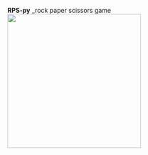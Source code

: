 **RPS-py**
_rock paper scissors game
<img src='https://1.bp.blogspot.com/-swm8FEGLN4I/T2ODy_fMSPI/AAAAAAAAHw4/6W10ySC1iZU/s1600/rock-paper-scissors-1r0r6th.jpg' width=300 height=300>
